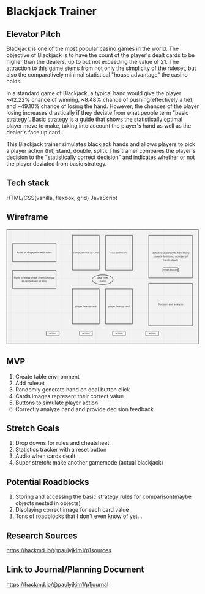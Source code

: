 # Blackjack Trainer

## Elevator Pitch
Blackjack is one of the most popular casino games in the world. The objective of Blackjack is to have the count of the player's dealt cards to be higher than the dealers, up to but not exceeding the value of 21. The attraction to this game stems from not only the simplicity of the ruleset, but also the comparatively minimal statistical "house advantage" the casino holds. 

In a standard game of Blackjack, a typical hand would give the player ~42.22% chance of winning, ~8.48% chance of pushing(effectively a tie), and ~49.10% chance of losing the hand. However, the chances of the player losing increases drastically if they deviate from what people term "basic strategy". Basic strategy is a guide that shows the statistically optimal player move to make, taking into account the player's hand as well as the dealer's face up card. 

This Blackjack trainer simulates blackjack hands and allows players to pick a player action (hit, stand, double, split). This trainer compares the player's decision to the "statistically correct decision" and indicates whether or not the player deviated from basic strategy.


## Tech stack
HTML/CSS(vanilla, flexbox, grid)
JavaScript


## Wireframe
![draft one](P1wireframe.png)


## MVP
1. Create table environment
2. Add ruleset
3. Randomly generate hand on deal button click
4. Cards images represent their correct value
5. Buttons to simulate player action
6. Correctly analyze hand and provide decision feedback


## Stretch Goals
1. Drop downs for rules and cheatsheet
2. Statistics tracker with a reset button
3. Audio when cards dealt
4. Super stretch: make another gamemode (actual blackjack)



## Potential Roadblocks
1. Storing and accessing the basic strategy rules for comparison(maybe objects nested in objects)
2. Displaying correct image for each card value
3. Tons of roadblocks that I don't even know of yet...

## Research Sources
https://hackmd.io/@paulyjkim1/p1sources

## Link to Journal/Planning Document
https://hackmd.io/@paulyjkim1/p1journal